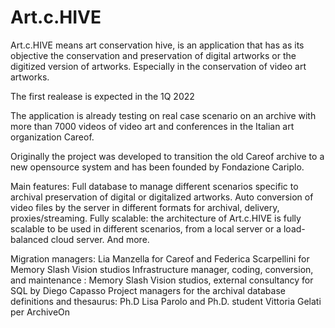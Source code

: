 # Art.c.HIVE
Art.c.HIVE means art conservation hive,
is an application that has as its objective the conservation and preservation of digital artworks or the digitized version of artworks. Especially in the conservation of video art artworks.

The first realease is expected in the 1Q 2022

The application is already testing on real case scenario on an archive with more than 7000 videos of video art and conferences in the Italian art organization Careof.

Originally the project was developed to transition the old Careof archive to a new opensource system and has been founded by Fondazione Cariplo.

Main features:
	Full database to manage different scenarios specific to archival preservation of digital or digitalized artworks.
	Auto conversion of video files by the server in different formats for archival, delivery, proxies/streaming.
	Fully scalable: the architecture of Art.c.HIVE is fully scalable to be used in different scenarios, from a local server or a load-balanced cloud server.
	And more.

Migration managers: Lia Manzella for Careof and Federica Scarpellini for Memory Slash Vision studios
Infrastructure manager, coding, conversion, and maintenance : Memory Slash Vision studios, external consultancy for SQL by Diego Capasso
Project managers for the archival database definitions and thesaurus: Ph.D Lisa Parolo and Ph.D. student Vittoria Gelati per ArchiveOn
